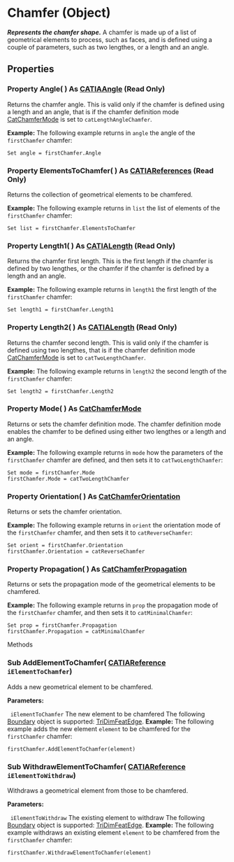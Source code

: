 # Chamfer (Object)

**_Represents the chamfer shape._**
A chamfer is made up of a list of geometrical elements to process, such as faces, and is defined using a couple of parameters, such as two lengthes, or a length and an angle.

## Properties

### Property **Angle**( ) As [CATIAAngle](../KnowledgeInterfaces/interface_Angle_5497.md) (Read Only)

Returns the chamfer angle. This is valid only if the chamfer is defined using a length and an angle, that is if the chamfer definition mode [CatChamferMode](../PartInterfaces/enum_CatChamferMode_40082.md) is set to `catLengthAngleChamfer`.

**Example:**     The following example returns in `angle` the angle of the `firstChamfer` chamfer:

```VBScript
Set angle = firstChamfer.Angle

```

### Property **ElementsToChamfer**( ) As [CATIAReferences](../InfInterfaces/interface_References_21842.md) (Read Only)

Returns the collection of geometrical elements to be chamfered.

**Example:**     The following example returns in `list` the list of elements of the `firstChamfer` chamfer:

```VBScript
Set list = firstChamfer.ElementsToChamfer

```

### Property **Length1**( ) As [CATIALength](../KnowledgeInterfaces/interface_Length_8108.md) (Read Only)

Returns the chamfer first length. This is the first length if the chamfer is defined by two lengthes, or the chamfer if the chamfer is defined by a length and an angle.

**Example:**     The following example returns in `length1` the first length of the `firstChamfer` chamfer:

```VBScript
Set length1 = firstChamfer.Length1

```

### Property **Length2**( ) As [CATIALength](../KnowledgeInterfaces/interface_Length_8108.md) (Read Only)

Returns the chamfer second length. This is valid only if the chamfer is defined using two lengthes, that is if the chamfer definition mode [CatChamferMode](../PartInterfaces/enum_CatChamferMode_40082.md) is set to `catTwoLengthChamfer`.

**Example:**     The following example returns in `length2` the second length of the `firstChamfer` chamfer:

```VBScript
Set length2 = firstChamfer.Length2

```

### Property **Mode**( ) As [CatChamferMode](../PartInterfaces/enum_CatChamferMode_40082.md)

Returns or sets the chamfer definition mode. The chamfer definition mode enables the chamfer to be defined using either two lengthes or a length and an angle.

**Example:**     The following example returns in `mode` how the parameters of the `firstChamfer` chamfer are defined, and then sets it to `catTwoLengthChamfer`:

```VBScript
Set mode = firstChamfer.Mode
firstChamfer.Mode = catTwoLengthChamfer

```

### Property **Orientation**( ) As [CatChamferOrientation](../PartInterfaces/enum_CatChamferOrientation_93680.md)

Returns or sets the chamfer orientation.

**Example:**     The following example returns in `orient` the orientation mode of the `firstChamfer` chamfer, and then sets it to `catReverseChamfer`:

```VBScript
Set orient = firstChamfer.Orientation
firstChamfer.Orientation = catReverseChamfer

```

### Property **Propagation**( ) As [CatChamferPropagation](../PartInterfaces/enum_CatChamferPropagation_93192.md)

Returns or sets the propagation mode of the geometrical elements to be chamfered.

**Example:**     The following example returns in `prop` the propagation mode of the `firstChamfer` chamfer, and then sets it to `catMinimalChamfer`:

```VBScript
Set prop = firstChamfer.Propagation
firstChamfer.Propagation = catMinimalChamfer

```

Methods

### Sub **AddElementToChamfer**( [CATIAReference](../InfInterfaces/interface_Reference_17481.md)  `iElementToChamfer`)

Adds a new geometrical element to be chamfered.

**Parameters:**

` iElementToChamfer`      The new element to be chamfered
The following
[Boundary](../MecModInterfaces/interface_Boundary_14542.md) object is supported: [TriDimFeatEdge](../MecModInterfaces/interface_TriDimFeatEdge_39030.md).  **Example:**     The following example adds the new element `element` to be chamfered for the `firstChamfer` chamfer:

```VBScript
firstChamfer.AddElementToChamfer(element)

```

### Sub **WithdrawElementToChamfer**( [CATIAReference](../InfInterfaces/interface_Reference_17481.md)  `iElementToWithdraw`)

Withdraws a geometrical element from those to be chamfered.

**Parameters:**

` iElementToWithdraw`      The existing element to withdraw
The following
[Boundary](../MecModInterfaces/interface_Boundary_14542.md) object is supported: [TriDimFeatEdge](../MecModInterfaces/interface_TriDimFeatEdge_39030.md).  **Example:**     The following example withdraws an existing element `element` to be chamfered from the `firstChamfer` chamfer:

```VBScript
firstChamfer.WithdrawElementToChamfer(element)

```